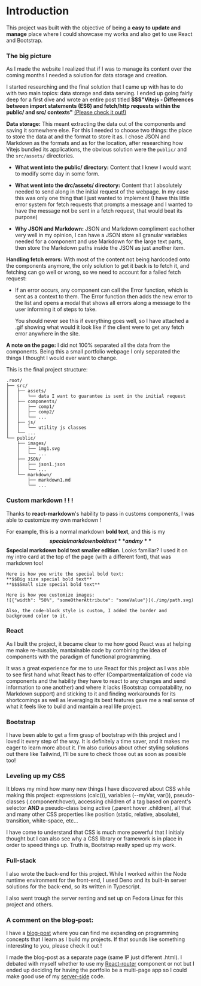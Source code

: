 # Introduction

This project was built with the objective of being a **easy to update and manage** place where I could showcase my works and also get to use React and Bootstrap.

### The big picture
As I made the website I realized that if I was to manage its content over the coming months I needed a solution for data storage and creation.

I started researching and the final solution that I came up with has to do with two main topics: data storage and data serving. I ended up going fairly deep for a first dive and wrote an entire post titled **$$$"Vitejs - Differences between import statements (ES6) and fetch/http requests within the public/ and src/ contexts"** [(Please check it out!)](./posts.html)


**Data storage:** This meant extracting the data out of the components and saving it somewhere else. For this I needed to choose two things: the place to store the data at and the format to store it as. I chose JSON and Markdown as the formats and as for the location, after researching how Vitejs bundled its applications, the obvious solution were the `public/` and the `src/assets/` directories.

- **What went into the public/ directory:** Content that I knew I would want to modify some day in some form.

- **What went into the drc/assets/ directory:** Content that I absolutely needed to send along in the initial request of the webpage. In my case this was only one thing that I just wanted to implement (I have this little error system for fetch requests that prompts a message and I wanted to have the message not be sent in a fetch request, that would beat its purpose)

- **Why JSON and Markdown:** JSON and Markdown compliment eachother very well in my opinion, I can have a JSON store all granular variables needed for a component and use Markdown for the large text parts, then store the Markdown paths inside the JSON as just another item.

**Handling fetch errors:** With most of the content not being hardcoded onto the components anymore, the only solution to get it back is to fetch it, and fetching can go well or wrong, so we need to account for a failed fetch request:

- If an error occurs, any component can call the Error function, which is sent as a context to them. The Error function then adds the new error to the list and opens a modal that shows all errors along a message to the user informing it of steps to take.

    You should never see this if everything goes well, so I have attached a .gif showing what would it look like if the client were to get any fetch error anywhere in the site.

**A note on the page:** I did not 100% separated all the data from the components. Being this a small portfolio webpage I only separated the things I thought I would ever want to change.

This is the final project structure:
```
.root/
├── src/
│   ├── assets/
│   │   └── data I want to guarantee is sent in the initial request
│   ├── components/
│   │   ├── comp1/
│   │   ├── comp2/
│   │   └── ...
│   ├── js/
│   │   └── utility js classes
│   └── ...
└── public/
    ├── images/
    │   ├── img1.svg
    │   └── ...
    ├── JSON/
    │   ├── json1.json
    │   └── ...
    └── markdown/
        ├── markdown1.md
        └── ...
```

### Custom markdown ! ! !
Thanks to **react-markdown**'s hability to pass in customs components, I was able to customize my own markdown !

For example, this is a normal markdown **bold text**, and this is my **$$special markdown bold text** and my **$$$special markdown bold text smaller edition**. Looks familiar? I used it on my intro card at the top of the page (with a different font), that was markdown too!

```
Here is how you write the special bold text:
**$$Big size special bold text**
**$$$Small size special bold text**

Here is how you customize images:
![{"width": "50%", "someOtherAttribute": "someValue"}](./img/path.svg)

Also, the code-block style is custom, I added the border and background color to it.

```

### React
As I built the project, it became clear to me how good React was at helping me make re-husable, mantainable code by combining the idea of components with the paradigm of functional programming.

It was a great experience for me to use React for this project as I was able to see first hand what React has to offer (Compartmentalization of code via components and the hability they have to react to any changes and send information to one another) and where it lacks (Bootstrap compatability, no Markdown support) and sticking to it and finding workarounds for its shortcomings as well as leveraging its best features gave me a real sense of what it feels like to build and mantain a real life project.

### Bootstrap
I have been able to get a firm grasp of bootstrap with this project and I loved it every step of the way. It is definitely a time saver, and it makes me eager to learn more about it. I'm also curious about other styling solutions out there like Tailwind, I'll be sure to check those out as soon as possible too!

### Leveling up my CSS
It blows my mind how many new things I have discovered about CSS while making this project: expressions (calc()), variables (--myVar, var()), pseudo-classes (.component:hover), accessing children of a tag based on parent's selector **AND** a pseudo-class being active (.parent:hover .children), all that and many other CSS properties like position (static, relative, absolute), transition, white-space, etc...

I have come to understand that CSS is much more powerful that I initialy thought but I can also see why a CSS library or framework is in place in order to speed things up. Truth is, Bootstrap really sped up my work.

### Full-stack
I also wrote the back-end for this project. While I worked within the Node runtime environment for the front-end, I used Deno and its built-in server solutions for the back-end, so its written in Typescript.

I also went trough the server renting and set up on Fedora Linux for this project and others.

### A comment on the blog-post:
I have a [blog-post](./posts.html) where you can find me expanding on programming concepts that I learn as I build my projects. If that sounds like something interesting to you, please check it out !

I made the blog-post as a separate page (same IP just different .html). I debated with myself whether to use my [React-router](https://github.com/dmo575/ReactRouter) component or not but I ended up deciding for having the portfolio be a multi-page app so I could make good use of my [server-side](https://github.com/dmo575/portfolio-backend) code.